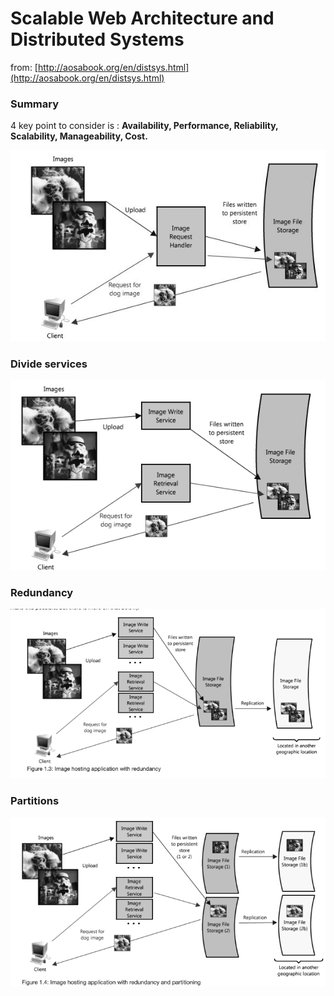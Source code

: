# Scalable Web Architecture and Distributed Systems

from: [http://aosabook.org/en/distsys.html](http://aosabook.org/en/distsys.html)

###

### Summary

4 key point to consider is : **Availability, Performance, Reliability, Scalability, Manageability, Cost.**



![](<.gitbook/assets/image (9).png>)

### Divide services

![](<.gitbook/assets/image (6).png>)

### Redundancy



![](.gitbook/assets/image.png)









### Partitions

![](<.gitbook/assets/image (5).png>)













